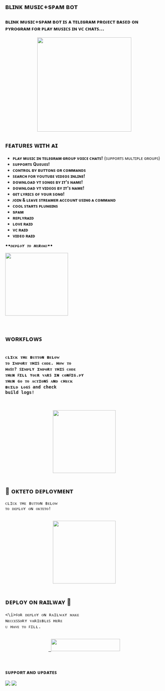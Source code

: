 <h2 align="centre"> ʙʟɪɴᴋ ᴍᴜsɪᴄ+sᴘᴀᴍ ʙᴏᴛ </h2>

### ʙʟɪɴᴋ ᴍᴜsɪᴄ+sᴘᴀᴍ ʙᴏᴛ ɪꜱ ᴀ ᴛᴇʟᴇɢʀᴀᴍ ᴘʀᴏᴊᴇᴄᴛ ʙᴀꜱᴇᴅ ᴏɴ ᴘʏʀᴏɢʀᴀᴍ ꜰᴏʀ ᴘʟᴀʏ ᴍᴜꜱɪᴄꜱ ɪɴ ᴠᴄ ᴄʜᴀᴛꜱ...

<p align="center"><a href="https://t.me/TEACH_TEAMOP"><img src="https://telegra.ph/file/0d558925376340014d7db.jpg" width="300"></a></p>
<p align="center">
    

## ꜰᴇᴀᴛᴜʀᴇꜱ ᴡɪᴛʜ ᴀɪ 

- **ᴘʟᴀʏ ᴍᴜꜱɪᴄ ɪɴ ᴛᴇʟᴇɢʀᴀᴍ ɢʀᴏᴜᴘ ᴠᴏɪᴄᴇ ᴄʜᴀᴛꜱ!** (ꜱᴜᴘᴘᴏʀᴛꜱ ᴍᴜʟᴛɪᴘʟᴇ ɢʀᴏᴜᴘꜱ)
- **ꜱᴜᴘᴘᴏʀᴛꜱ Qᴜᴇᴜᴇꜱ!**
- **ᴄᴏɴᴛʀᴏʟ ʙʏ ʙᴜᴛᴛᴏɴꜱ ᴏʀ ᴄᴏᴍᴍᴀɴᴅꜱ**
- **ꜱᴇᴀʀᴄʜ ꜰᴏʀ ʏᴏᴜᴛᴜʙᴇ ᴠɪᴅᴇᴏꜱ ɪɴʟɪɴᴇ!**
- **ᴅᴏᴡɴʟᴏᴀᴅ ʏᴛ ꜱᴏɴɢꜱ ʙʏ ɪᴛ'ꜱ ɴᴀᴍᴇ!**
- **ᴅᴏᴡɴʟᴏᴀᴅ ʏᴛ ᴠɪᴅᴇᴏꜱ ʙʏ ɪᴛ'ꜱ ɴᴀᴍᴇ!**
- **ɢᴇᴛ ʟʏʀɪᴄꜱ ᴏꜰ ʏᴏᴜʀ ꜱᴏɴɢ!**
- **ᴊᴏɪɴ & ʟᴇᴀᴠᴇ ꜱᴛʀᴇᴀᴍᴇʀ ᴀᴄᴄᴏᴜɴᴛ ᴜꜱɪɴɢ ᴀ ᴄᴏᴍᴍᴀɴᴅ**
- **ᴄᴏᴏʟ ꜱᴛᴀʀᴛꜱ ᴘʟᴜɴɢɪɴꜱ**
- **sᴘᴀᴍ**
- **ʀᴇᴘʟʏʀᴀɪᴅ**
- **ʟᴏᴠᴇ ʀᴀɪᴅ**
- **ᴠᴄ ʀᴀɪᴅ**
- **ᴠɪᴅᴇᴏ ʀᴀɪᴅ**

<pre>
<b><i>••ᴅᴇᴘʟᴏʏ ᴛᴏ ʜᴇʀᴏᴋᴜ••</i></b>
<p><a href="https://heroku.com/deploy?template=https://github.com/mrluckyxd/BLINK-MUSICS"><img src="https://img.shields.io/badge/Deploy%20To%20Heroku-pink?style=for-the-badge&logo=heroku" width="200""/></a></p>
</pre>

## ᴡᴏʀᴋꜰʟᴏᴡꜱ
<pre>
</i><h4>ᴄʟɪᴄᴋ ᴛʜᴇ ʙᴜᴛᴛᴏɴ ʙᴇʟᴏᴡ
ᴛᴏ ɪᴍᴘᴏʀᴛ ᴛʜɪꜱ ᴄᴏᴅᴇ. ʜᴏᴡ ᴛᴏ
ʜᴏꜱᴛ? ꜱɪᴍᴘʟʏ ɪᴍᴘᴏʀᴛ ᴛʜɪꜱ ᴄᴏᴅᴇ
ᴛʜᴇɴ ꜰɪʟʟ ʏᴏᴜʀ ᴠᴀʀꜱ ɪɴ ᴄᴏɴꜰɪɢ.ᴘʏ
ᴛʜᴇɴ ɢᴏ ᴛᴏ ᴀᴄᴛɪᴏɴꜱ ᴀɴᴅ ᴄʜᴇᴄᴋ
ʙᴜɪʟᴅ ʟᴏɢꜱ and check 
build logs!</h4></i>
<p align="center"><a href="https://github.com/new/import"><img src="https://img.shields.io/badge/ᴡᴏʀᴋꜰʟᴏꜱ%20ᴅᴇᴘʟᴏʏ-pink?style=for-the-badge&logo=github" width="200""/></a>
</pre>

## 🚀 ᴏᴋᴛᴇᴛᴏ ᴅᴇᴘʟᴏʏᴍᴇɴᴛ

<pre>
</i>ᴄʟɪᴄᴋ ᴛʜᴇ ʙᴜᴛᴛᴏɴ ʙᴇʟᴏᴡ 
ᴛᴏ ᴅᴇᴘʟᴏʏ ᴏɴ ᴏᴋᴛᴇᴛᴏ!</i>

<p align="center"><a href="https://cloud.okteto.com/deploy?repository=https://github.com/mrluckyxd/BLINK-MUSICS"><img src="https://img.shields.io/badge/ᴅᴇᴘʟᴏʏ%20ᴛᴏ%20ᴏᴋᴛᴇᴛᴏ-informational?style=for-the-badge&logo=Okteto" width="200""/></a>
</pre>

## ᴅᴇᴘʟᴏʏ ᴏɴ ʀᴀɪʟᴡᴀʏ 🚄
<pre>
<\i>ꜰᴏʀ ᴅᴇᴘʟᴏʏ ᴏɴ ʀᴀɪʟᴡᴀʏ ᴍᴀᴋᴇ
ɴᴇᴄᴄᴇꜱꜱᴏʀʏ ᴠᴀʀɪᴇʙʟᴇꜱ ʜᴇʀᴇ 
ᴜ ʜᴀᴠᴇ ᴛᴏ ꜰɪʟʟ.</i>

<p align="center"><a href="https://railway.app/new/template?template=https://github.com/MRLUCKYXD/BLINK-MUSICS&envs=SESSION_NAME,BOT_TOKEN,GROUP_SUPPORT,UPDATES_CHANNEL,API_ID,API_HASH,SUDO_USERS,DURATION_LIMIT"> <img src="https://img.shields.io/badge/ᴅᴇᴘʟᴏʏ%20ᴛᴏ%20ʀᴀɪʟᴡᴀʏ-pink?style=for-the-badge&logo=railway" width="220" height="38.45"/></a></p>
</pre>

### ꜱᴜᴘᴘᴏʀᴛ ᴀɴᴅ ᴜᴘᴅᴀᴛᴇꜱ
<a href="https://telegram.me/terayaarhoomai"><img src="https://img.shields.io/badge/Join-Group%20Support-pink.svg?style=for-the-badge&logo=Telegram"></a> <a href="https://telegram.me/oye_golgappu"><img src="https://img.shields.io/badge/Join-Updates%20Channel-pink.svg?style=for-the-badge&logo=Telegram"></a>


